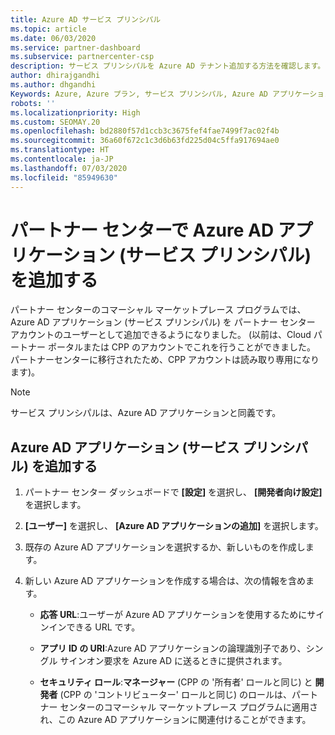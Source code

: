 ```yaml
---
title: Azure AD サービス プリンシパル
ms.topic: article
ms.date: 06/03/2020
ms.service: partner-dashboard
ms.subservice: partnercenter-csp
description: サービス プリンシパルを Azure AD テナント追加する方法を確認します。 そのようにすることによってパートナー センターで Azure AD アプリケーション (サービス プリンシパル) が追加されます。
author: dhirajgandhi
ms.author: dhgandhi
Keywords: Azure, Azure プラン, サービス プリンシパル, Azure AD アプリケーション
robots: ''
ms.localizationpriority: High
ms.custom: SEOMAY.20
ms.openlocfilehash: bd2880f57d1ccb3c3675fef4fae7499f7ac02f4b
ms.sourcegitcommit: 36a60f672c1c3d6b63fd225d04c5ffa917694ae0
ms.translationtype: HT
ms.contentlocale: ja-JP
ms.lasthandoff: 07/03/2020
ms.locfileid: "85949630"
---
```

# <a name="add-an-azure-ad-application-service-principal-in-partner-center"></a>パートナー センターで Azure AD アプリケーション (サービス プリンシパル) を追加する

パートナー センターのコマーシャル マーケットプレース プログラムでは、Azure AD アプリケーション (サービス プリンシパル) を パートナー センター アカウントのユーザーとして追加できるようになりました。 (以前は、Cloud パートナー ポータルまたは CPP のアカウントでこれを行うことができました。 パートナーセンターに移行されたため、CPP アカウントは読み取り専用になります)。
 
>[!Note] 
>サービス プリンシパルは、Azure AD アプリケーションと同義です。

## <a name="add-an-azure-ad-application-service-principal"></a>Azure AD アプリケーション (サービス プリンシパル) を追加する

1. パートナー センター ダッシュボードで **[設定]** を選択し、 **[開発者向け設定]** を選択します。

2. **[ユーザー]** を選択し、 **[Azure AD アプリケーションの追加]** を選択します。

3. 既存の Azure AD アプリケーションを選択するか、新しいものを作成します。

4. 新しい Azure AD アプリケーションを作成する場合は、次の情報を含めます。  

   - **応答 URL**:ユーザーが Azure AD アプリケーションを使用するためにサインインできる URL です。

   - **アプリ ID の URI**:Azure AD アプリケーションの論理識別子であり、シングル サインオン要求を Azure AD に送るときに提供されます。

   - **セキュリティ ロール**:**マネージャー** (CPP の '所有者' ロールと同じ) と **開発者** (CPP の 'コントリビューター' ロールと同じ) のロールは、パートナー センターのコマーシャル マーケットプレース プログラムに適用され、この Azure AD アプリケーションに関連付けることができます。  

